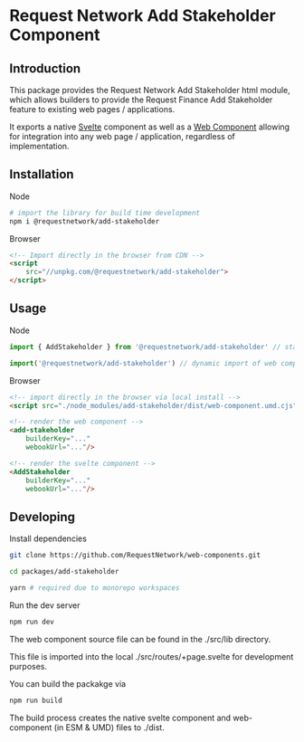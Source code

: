# Request Network Add Stakeholder Component

## Introduction

This package provides the Request Network Add Stakeholder html module, which allows builders to provide the Request Finance Add Stakeholder feature to existing web pages / applications.

It exports a native [Svelte](https://svelte.dev/) component as well as a [Web Component](https://opensource.com/article/21/7/web-components) allowing for integration into any web page / application, regardless of implementation.

## Installation

Node
```bash
# import the library for build time development
npm i @requestnetwork/add-stakeholder
```

Browser
```html
<!-- Import directly in the browser from CDN -->
<script
    src="//unpkg.com/@requestnetwork/add-stakeholder">
</script>
```

## Usage

Node
```javascript
import { AddStakeholder } from '@requestnetwork/add-stakeholder' // static import of the svelte component

import('@requestnetwork/add-stakeholder') // dynamic import of web component on render
```

Browser
```html
<!-- import directly in the browser via local install -->
<script src="./node_modules/add-stakeholder/dist/web-component.umd.cjs" defer></script>

<!-- render the web component -->
<add-stakeholder
    builderKey="..."
    webookUrl="..."/>

<!-- render the svelte component -->
<AddStakeholder
    builderKey="..."
    webookUrl="..."/>
```

## Developing

Install dependencies
```bash
git clone https://github.com/RequestNetwork/web-components.git

cd packages/add-stakeholder

yarn # required due to monorepo workspaces
```

Run the dev server
```bash
npm run dev
```

The web component source file can be found in the ./src/lib directory.

This file is imported into the local ./src/routes/+page.svelte for development purposes.

You can build the packakge via
```bash
npm run build 
```

The build process creates the native svelte component and web-component (in ESM & UMD) files to ./dist.
